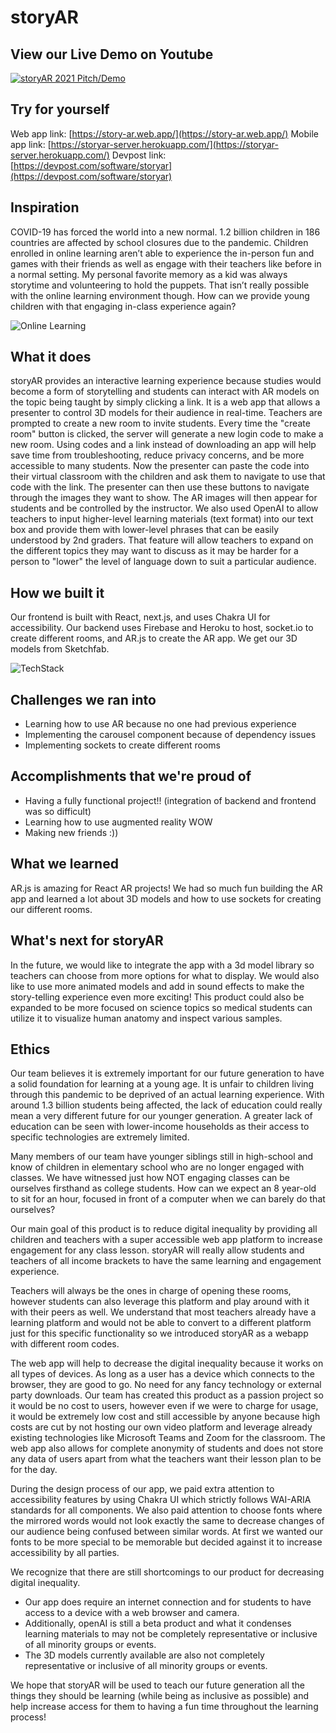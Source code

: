# storyAR

## View our Live Demo on Youtube
[![storyAR 2021 Pitch/Demo](https://i.imgur.com/qukoYFl.jpg)](https://youtu.be/2Y-ytikZLAs)

## Try for yourself
Web app link: [https://story-ar.web.app/](https://story-ar.web.app/)
Mobile app link: [https://storyar-server.herokuapp.com/](https://storyar-server.herokuapp.com/)
Devpost link: [https://devpost.com/software/storyar](https://devpost.com/software/storyar)

## Inspiration
COVID-19 has forced the world into a new normal. 1.2 billion children in 186 countries are affected by school closures due to the pandemic. Children enrolled in online learning aren’t able to experience the in-person fun and games with their friends as well as engage with their teachers like before in a normal setting. My personal favorite memory as a kid was always storytime and volunteering to hold the puppets. That isn’t really possible with the online learning environment though. How can we provide young children with that engaging in-class experience again? 

![Online Learning](https://assets.weforum.org/editor/responsive_large_webp_mluTbkBfO0wNUHBPXthV9r_MCTQmtBbK7Xj4xrPFZiQ.webp)

## What it does
storyAR provides an interactive learning experience because studies would become a form of storytelling and students can interact with AR models on the topic being taught by simply clicking a link. It is a web app that allows a presenter to control 3D models for their audience in real-time. Teachers are prompted to create a new room to invite students. Every time the "create room" button is clicked, the server will generate a new login code to make a new room. Using codes and a link instead of downloading an app will help save time from troubleshooting, reduce privacy concerns, and be more accessible to many students. Now the presenter can paste the code into their virtual classroom with the children and ask them to navigate to use that code with the link. The presenter can then use these buttons to navigate through the images they want to show. The AR images will then appear for students and be controlled by the instructor. We also used OpenAI to allow teachers to input higher-level learning materials (text format) into our text box and provide them with lower-level phrases that can be easily understood by 2nd graders. That feature will allow teachers to expand on the different topics they may want to discuss as it may be harder for a person to "lower" the level of language down to suit a particular audience.

## How we built it
Our frontend is built with React, next.js, and uses Chakra UI for accessibility. Our backend uses Firebase and Heroku to host, socket.io to create different rooms, and AR.js to create the AR app. We get our 3D models from Sketchfab.

![TechStack](https://i.postimg.cc/mk0kV1Mn/story-ar-diagram2.png)

## Challenges we ran into
- Learning how to use AR because no one had previous experience
- Implementing the carousel component because of dependency issues
- Implementing sockets to create different rooms 

## Accomplishments that we're proud of
- Having a fully functional project!! (integration of backend and frontend was so difficult)
- Learning how to use augmented reality WOW
- Making new friends :))

## What we learned
AR.js is amazing for React AR projects! We had so much fun building the AR app and learned a lot about 3D models and how to use sockets for creating our different rooms.

## What's next for storyAR
In the future, we would like to integrate the app with a 3d model library so teachers can choose from more options for what to display. We would also like to use more animated models and add in sound effects to make the story-telling experience even more exciting! This product could also be expanded to be more focused on science topics so medical students can utilize it to visualize human anatomy and inspect various samples.

## Ethics
Our team believes it is extremely important for our future generation to have a solid foundation for learning at a young age. It is unfair to children living through this pandemic to be deprived of an actual learning experience. With around 1.3 billion students being affected, the lack of education could really mean a very different future for our younger generation. A greater lack of education can be seen with lower-income households as their access to specific technologies are extremely limited.

Many members of our team have younger siblings still in high-school and know of children in elementary school who are no longer engaged with classes. We have witnessed just how NOT engaging classes can be ourselves firsthand as college students. How can we expect an 8 year-old to sit for an hour, focused in front of a computer when we can barely do that ourselves?

Our main goal of this product is to reduce digital inequality by providing all children and teachers with a super accessible web app platform to increase engagement for any class lesson. storyAR will really allow students and teachers of all income brackets to have the same learning and engagement experience.

Teachers will always be the ones in charge of opening these rooms, however students can also leverage this platform and play around with it with their peers as well. We understand that most teachers already have a learning platform and would not be able to convert to a different platform just for this specific functionality so we introduced storyAR as a webapp with different room codes.

The web app will help to decrease the digital inequality because it works on all types of devices. As long as a user has a device which connects to the browser, they are good to go. No need for any fancy technology or external party downloads. Our team has created this product as a passion project so it would be no cost to users, however even if we were to charge for usage, it would be extremely low cost and still accessible by anyone because high costs are cut by not hosting our own video platform and leverage already existing technologies like Microsoft Teams and Zoom for the classroom. The web app also allows for complete anonymity of students and does not store any data of users apart from what the teachers want their lesson plan to be for the day.

During the design process of our app, we paid extra attention to accessibility features by using Chakra UI which strictly follows WAI-ARIA standards for all components. We also paid attention to choose fonts where the mirrored words would not look exactly the same to decrease changes of our audience being confused between similar words. At first we wanted our fonts to be more special to be memorable but decided against it to increase accessibility by all parties. 

We recognize that there are still shortcomings to our product for decreasing digital inequality.
- Our app does require an internet connection and for students to have access to a device with a web browser and camera.
- Additionally, openAI is still a beta product and what it condenses learning materials to may not be completely representative or inclusive of all minority groups or events.
- The 3D models currently available are also not completely representative or inclusive of all minority groups or events.

We hope that storyAR will be used to teach our future generation all the things they should be learning (while being as inclusive as possible) and help increase access for them to having a fun time throughout the learning process!

